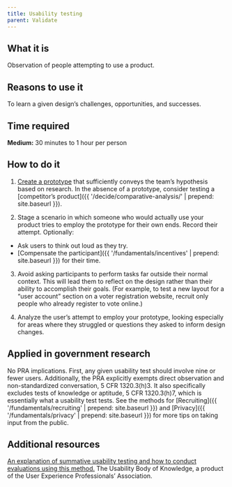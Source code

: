 ```yaml
---
title: Usability testing
parent: Validate
---
```


## What it is

Observation of people attempting to use a product.

## Reasons to use it

To learn a given design’s challenges, opportunities, and successes.

## Time required

**Medium:** 30 minutes to 1 hour per person

## How to do it

1. [Create a prototype](/../make/prototyping/) that sufficiently conveys the team’s hypothesis based on research. In the absence of a prototype, consider testing a [competitor’s product]({{ '/decide/comparative-analysis/' | prepend: site.baseurl }}).

2. Stage a scenario in which someone who would actually use your product tries to employ the prototype for their own ends. Record their attempt. Optionally:
 - Ask users to think out loud as they try.
 - [Compensate the participant]({{ '/fundamentals/incentives' | prepend: site.baseurl }}) for their time.

3. Avoid asking participants to perform tasks far outside their normal context. This will lead them to reflect on the design rather than their ability to accomplish their goals. (For example, to test a new layout for a “user account” section on a voter registration website, recruit only people who already register to vote online.)

4. Analyze the user’s attempt to employ your prototype, looking especially for areas where they struggled or questions they asked to inform design changes.

## Applied in government research

No PRA implications. First, any given usability test should involve nine or fewer users. Additionally, the PRA explicitly exempts direct observation and non-standardized conversation, 5 CFR 1320.3(h)3. It also specifically excludes tests of knowledge or aptitude, 5 CFR 1320.3(h)7, which is essentially what a usability test tests. See the methods for [Recruiting]({{ '/fundamentals/recruiting' | prepend: site.baseurl }}) and [Privacy]({{ '/fundamentals/privacy' | prepend: site.baseurl }}) for more tips on taking input from the public.

## Additional resources

[An explanation of summative usability testing and how to conduct evaluations using this method.](http://www.usabilitybok.org/summative-usability-testing) The Usability Body of Knowledge, a product of the User Experience Professionals’ Association.
